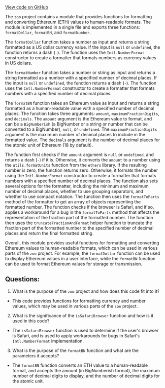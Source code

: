 [View code on GitHub](zoo-labs/zoo/blob/master/app/utils/numbers.ts)

The `zoo` project contains a module that provides functions for formatting and converting Ethereum (ETH) values to human-readable formats. The module is implemented in a single file and exports three functions: `formatDollar`, `formatBN`, and `formatNumber`.

The `formatDollar` function takes a number as input and returns a string formatted as a US dollar currency value. If the input is `null` or `undefined`, the function returns a dash (`-`). The function uses the `Intl.NumberFormat` constructor to create a formatter that formats numbers as currency values in US dollars.

The `formatNumber` function takes a number or string as input and returns a string formatted as a number with a specified number of decimal places. If the input is `null` or `undefined`, the function returns a dash (`-`). The function uses the `Intl.NumberFormat` constructor to create a formatter that formats numbers with a specified number of decimal places.

The `formatBN` function takes an Ethereum value as input and returns a string formatted as a human-readable value with a specified number of decimal places. The function takes three arguments: `amount`, `maximumFractionDigits`, and `decimals`. The `amount` argument is the Ethereum value to format, and can be a `BigNumberish` (a BigNumber or a string or number that can be converted to a BigNumber), `null`, or `undefined`. The `maximumFractionDigits` argument is the maximum number of decimal places to include in the formatted value. The `decimals` argument is the number of decimal places for the atomic unit of Ethereum (18 by default).

The function first checks if the `amount` argument is `null` or `undefined`, and returns a dash (`-`) if it is. Otherwise, it converts the `amount` to a number using the `utils.formatUnits` function from the `ethers` library. If the resulting number is zero, the function returns zero. Otherwise, it formats the number using the `Intl.NumberFormat` constructor to create a formatter that formats numbers with a specified number of decimal places. The function also sets several options for the formatter, including the minimum and maximum number of decimal places, whether to use grouping separators, and whether to use compact notation. The function then uses the `formatToParts` method of the formatter to get an array of objects representing the formatted number. The function checks if the browser is Safari, and if so, applies a workaround for a bug in the `formatToParts` method that affects the representation of the fraction part of the formatted number. The function then uses the `truncateFractionAndFormat` helper function to truncate the fraction part of the formatted number to the specified number of decimal places and return the final formatted string.

Overall, this module provides useful functions for formatting and converting Ethereum values to human-readable formats, which can be used in various parts of the `zoo` project. For example, the `formatDollar` function can be used to display Ethereum values in a user interface, while the `formatBN` function can be used to format Ethereum values for storage or transmission.
## Questions: 
 1. What is the purpose of the `zoo` project and how does this code fit into it?
- This code provides functions for formatting currency and number values, which may be used in various parts of the `zoo` project.

2. What is the significance of the `isSafariBrowser` function and how is it used in this code?
- The `isSafariBrowser` function is used to determine if the user's browser is Safari, and is used to apply workarounds for bugs in Safari's `Intl.NumberFormat` implementation.

3. What is the purpose of the `formatBN` function and what are the parameters it accepts?
- The `formatBN` function converts an ETH value to a human-readable format, and accepts the amount (in BigNumberish format), the maximum number of decimal digits to display, and the number of decimal digits for the atomic unit.